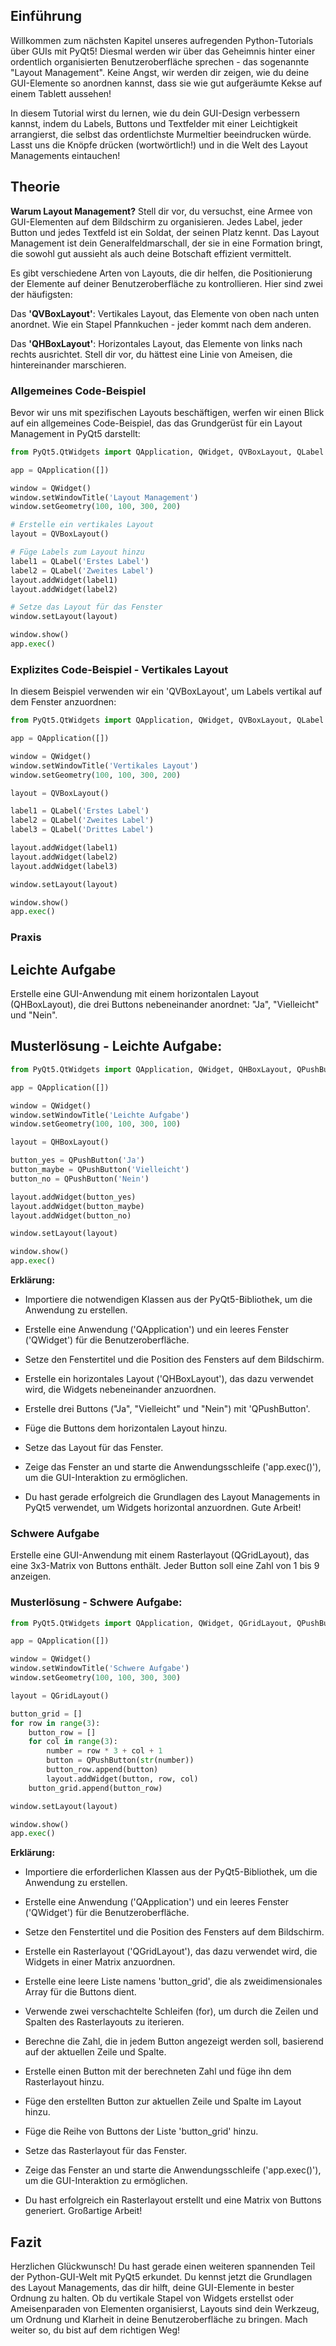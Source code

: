 ## Einführung
Willkommen zum nächsten Kapitel unseres aufregenden Python-Tutorials über GUIs mit PyQt5! Diesmal werden wir über das Geheimnis hinter einer ordentlich organisierten Benutzeroberfläche sprechen - das sogenannte "Layout Management". Keine Angst, wir werden dir zeigen, wie du deine GUI-Elemente so anordnen kannst, dass sie wie gut aufgeräumte Kekse auf einem Tablett aussehen!

In diesem Tutorial wirst du lernen, wie du dein GUI-Design verbessern kannst, indem du Labels, Buttons und Textfelder mit einer Leichtigkeit arrangierst, die selbst das ordentlichste Murmeltier beeindrucken würde. Lasst uns die Knöpfe drücken (wortwörtlich!) und in die Welt des Layout Managements eintauchen!

## Theorie
**Warum Layout Management?**
Stell dir vor, du versuchst, eine Armee von GUI-Elementen auf dem Bildschirm zu organisieren. Jedes Label, jeder Button und jedes Textfeld ist ein Soldat, der seinen Platz kennt. Das Layout Management ist dein Generalfeldmarschall, der sie in eine Formation bringt, die sowohl gut aussieht als auch deine Botschaft effizient vermittelt.

Es gibt verschiedene Arten von Layouts, die dir helfen, die Positionierung der Elemente auf deiner Benutzeroberfläche zu kontrollieren. Hier sind zwei der häufigsten:

Das **'QVBoxLayout'**:
Vertikales Layout, das Elemente von oben nach unten anordnet. Wie ein Stapel Pfannkuchen - jeder kommt nach dem anderen.

Das **'QHBoxLayout'**:
Horizontales Layout, das Elemente von links nach rechts ausrichtet. Stell dir vor, du hättest eine Linie von Ameisen, die hintereinander marschieren.

### Allgemeines Code-Beispiel
Bevor wir uns mit spezifischen Layouts beschäftigen, werfen wir einen Blick auf ein allgemeines Code-Beispiel, das das Grundgerüst für ein Layout Management in PyQt5 darstellt:

```python
from PyQt5.QtWidgets import QApplication, QWidget, QVBoxLayout, QLabel

app = QApplication([])

window = QWidget()
window.setWindowTitle('Layout Management')
window.setGeometry(100, 100, 300, 200)

# Erstelle ein vertikales Layout
layout = QVBoxLayout()

# Füge Labels zum Layout hinzu
label1 = QLabel('Erstes Label')
label2 = QLabel('Zweites Label')
layout.addWidget(label1)
layout.addWidget(label2)

# Setze das Layout für das Fenster
window.setLayout(layout)

window.show()
app.exec()
```
### Explizites Code-Beispiel - Vertikales Layout
In diesem Beispiel verwenden wir ein 'QVBoxLayout', um Labels vertikal auf dem Fenster anzuordnen:

```python
from PyQt5.QtWidgets import QApplication, QWidget, QVBoxLayout, QLabel

app = QApplication([])

window = QWidget()
window.setWindowTitle('Vertikales Layout')
window.setGeometry(100, 100, 300, 200)

layout = QVBoxLayout()

label1 = QLabel('Erstes Label')
label2 = QLabel('Zweites Label')
label3 = QLabel('Drittes Label')

layout.addWidget(label1)
layout.addWidget(label2)
layout.addWidget(label3)

window.setLayout(layout)

window.show()
app.exec()
```
### Praxis
## Leichte Aufgabe
Erstelle eine GUI-Anwendung mit einem horizontalen Layout (QHBoxLayout), die drei Buttons nebeneinander anordnet: "Ja", "Vielleicht" und "Nein".

## Musterlösung - Leichte Aufgabe:

```python
from PyQt5.QtWidgets import QApplication, QWidget, QHBoxLayout, QPushButton

app = QApplication([])

window = QWidget()
window.setWindowTitle('Leichte Aufgabe')
window.setGeometry(100, 100, 300, 100)

layout = QHBoxLayout()

button_yes = QPushButton('Ja')
button_maybe = QPushButton('Vielleicht')
button_no = QPushButton('Nein')

layout.addWidget(button_yes)
layout.addWidget(button_maybe)
layout.addWidget(button_no)

window.setLayout(layout)

window.show()
app.exec()
```
**Erklärung:**

   * Importiere die notwendigen Klassen aus der PyQt5-Bibliothek, um die Anwendung zu erstellen.

   * Erstelle eine Anwendung ('QApplication') und ein leeres Fenster ('QWidget') für die Benutzeroberfläche.

   * Setze den Fenstertitel und die Position des Fensters auf dem Bildschirm.

   * Erstelle ein horizontales Layout ('QHBoxLayout'), das dazu verwendet wird, die Widgets nebeneinander anzuordnen.

   * Erstelle drei Buttons ("Ja", "Vielleicht" und "Nein") mit 'QPushButton'.

   * Füge die Buttons dem horizontalen Layout hinzu.

   * Setze das Layout für das Fenster.

   * Zeige das Fenster an und starte die Anwendungsschleife ('app.exec()'), um die GUI-Interaktion zu ermöglichen.

   * Du hast gerade erfolgreich die Grundlagen des Layout Managements in PyQt5 verwendet, um Widgets horizontal anzuordnen. Gute Arbeit!

### Schwere Aufgabe
Erstelle eine GUI-Anwendung mit einem Rasterlayout (QGridLayout), das eine 3x3-Matrix von Buttons enthält. Jeder Button soll eine Zahl von 1 bis 9 anzeigen.

### Musterlösung - Schwere Aufgabe:

```python
from PyQt5.QtWidgets import QApplication, QWidget, QGridLayout, QPushButton

app = QApplication([])

window = QWidget()
window.setWindowTitle('Schwere Aufgabe')
window.setGeometry(100, 100, 300, 300)

layout = QGridLayout()

button_grid = []
for row in range(3):
    button_row = []
    for col in range(3):
        number = row * 3 + col + 1
        button = QPushButton(str(number))
        button_row.append(button)
        layout.addWidget(button, row, col)
    button_grid.append(button_row)

window.setLayout(layout)

window.show()
app.exec()
```
**Erklärung:**

   * Importiere die erforderlichen Klassen aus der PyQt5-Bibliothek, um die Anwendung zu erstellen.

   * Erstelle eine Anwendung ('QApplication') und ein leeres Fenster ('QWidget') für die Benutzeroberfläche.

   * Setze den Fenstertitel und die Position des Fensters auf dem Bildschirm.

   * Erstelle ein Rasterlayout ('QGridLayout'), das dazu verwendet wird, die Widgets in einer Matrix anzuordnen.

   * Erstelle eine leere Liste namens 'button_grid', die als zweidimensionales Array für die Buttons dient.

   * Verwende zwei verschachtelte Schleifen (for), um durch die Zeilen und Spalten des Rasterlayouts zu iterieren.

   * Berechne die Zahl, die in jedem Button angezeigt werden soll, basierend auf der aktuellen Zeile und Spalte.

   * Erstelle einen Button mit der berechneten Zahl und füge ihn dem Rasterlayout hinzu.

   * Füge den erstellten Button zur aktuellen Zeile und Spalte im Layout hinzu.

   * Füge die Reihe von Buttons der Liste 'button_grid' hinzu.

   * Setze das Rasterlayout für das Fenster.

   * Zeige das Fenster an und starte die Anwendungsschleife ('app.exec()'), um die GUI-Interaktion zu ermöglichen.

   * Du hast erfolgreich ein Rasterlayout erstellt und eine Matrix von Buttons generiert. Großartige Arbeit!

## Fazit
Herzlichen Glückwunsch! Du hast gerade einen weiteren spannenden Teil der Python-GUI-Welt mit PyQt5 erkundet. Du kennst jetzt die Grundlagen des Layout Managements, das dir hilft, deine GUI-Elemente in bester Ordnung zu halten. Ob du vertikale Stapel von Widgets erstellst oder Ameisenparaden von Elementen organisierst, Layouts sind dein Werkzeug, um Ordnung und Klarheit in deine Benutzeroberfläche zu bringen. Mach weiter so, du bist auf dem richtigen Weg!
